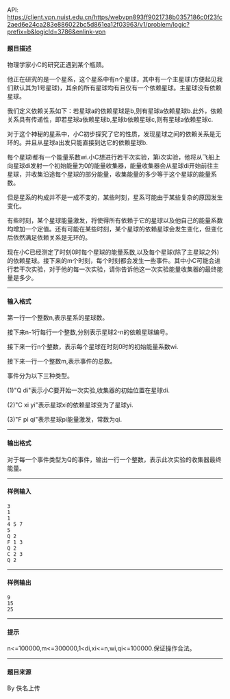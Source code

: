 API: https://client.vpn.nuist.edu.cn/https/webvpn893ff9021738b0357186c0f23fc2aed6e24ca283e886022bc5d861ea12f03963/v1/problem/logic?prefix=b&logicId=3786&enlink-vpn

#### 题目描述

物理学家小C的研究正遇到某个瓶颈。

他正在研究的是一个星系，这个星系中有n个星球，其中有一个主星球(方便起见我们默认其为1号星球)，其余的所有星球均有且仅有一个依赖星球。主星球没有依赖星球。

我们定义依赖关系如下：若星球a的依赖星球是b,则有星球a依赖星球b.此外，依赖关系具有传递性，即若星球a依赖星球b,星球b依赖星球c,则有星球a依赖星球c.

对于这个神秘的星系中，小C初步探究了它的性质，发现星球之间的依赖关系是无环的。并且从星球a出发只能直接到达它的依赖星球b.

每个星球i都有一个能量系数wi.小C想进行若干次实验，第i次实验，他将从飞船上向星球di发射一个初始能量为0的能量收集器，能量收集器会从星球di开始前往主星球，并收集沿途每个星球的部分能量，收集能量的多少等于这个星球的能量系数。

但是星系的构成并不是一成不变的，某些时刻，星系可能由于某些复杂的原因发生变化。

有些时刻，某个星球能量激发，将使得所有依赖于它的星球以及他自己的能量系数均增加一个定值。还有可能在某些时刻，某个星球的依赖星球会发生变化，但变化后依然满足依赖关系是无环的。

现在小C已经测定了时刻0时每个星球的能量系数,以及每个星球(除了主星球之外)的依赖星球。接下来的m个时刻，每个时刻都会发生一些事件。其中小C可能会进行若干次实验，对于他的每一次实验，请你告诉他这一次实验能量收集器的最终能量是多少。

---

#### 输入格式

第一行一个整数n,表示星系的星球数。

接下来n-1行每行一个整数,分别表示星球2-n的依赖星球编号。

接下来一行n个整数，表示每个星球在时刻0时的初始能量系数wi.

接下来一行一个整数m,表示事件的总数。

事件分为以下三种类型。

(1)"Q di"表示小C要开始一次实验,收集器的初始位置在星球di.

(2)"C xi yi"表示星球xi的依赖星球变为了星球yi.

(3)"F pi qi"表示星球pi能量激发，常数为qi.

---

#### 输出格式

对于每一个事件类型为Q的事件，输出一行一个整数，表示此次实验的收集器最终能量。

---

#### 样例输入
```
3
1
1
4 5 7
5
Q 2
F 1 3
Q 2
C 2 3
Q 2

```

---

#### 样例输出
```
9
15
25
```

---

#### 提示

n<=100000,m<=300000,1<di,xi<=n,wi,qi<=100000.保证操作合法。

---

#### 题目来源

By 佚名上传